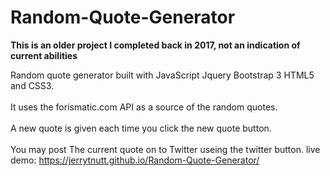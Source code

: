 # Random-Quote-Generator

**This is an older project I completed back in 2017, not an indication of current abilities**

Random quote generator built with JavaScript Jquery Bootstrap 3 HTML5 and CSS3. 
<br></br>It uses the forismatic.com API as a source of the random quotes. 
<br></br>A new quote is given each time you click the new quote button. 
<br></br>You may post The current quote on to Twitter useing the twitter button.
live demo: https://jerrytnutt.github.io/Random-Quote-Generator/
